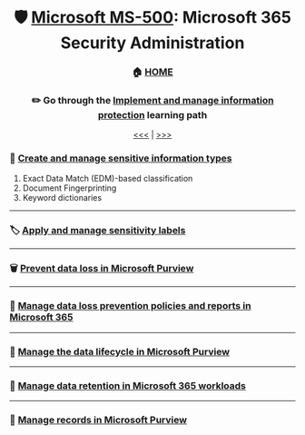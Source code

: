 <div align="center">

# 🛡️ [Microsoft MS-500](ms-500-index.md): Microsoft 365 Security Administration
### 🏠 [HOME](README.md)
### ✏️ Go through the [Implement and manage information protection](https://learn.microsoft.com/en-gb/training/paths/implement-manage-information-protection/) learning path

[<<<](ms-500-part2.md) | [>>>](ms-500-part4.md)
      
</div>

### 💾 [Create and manage sensitive information types](https://learn.microsoft.com/en-us/training/modules/create-manage-sensitive-information-types/)

1. Exact Data Match (EDM)-based classification
2. Document Fingerprinting
3. Keyword dictionaries
- - -


### 🏷️ [Apply and manage sensitivity labels](https://learn.microsoft.com/en-us/training/modules/apply-manage-sensitivity-labels/)

- - -
     
### 🗑️ [Prevent data loss in Microsoft Purview](https://learn.microsoft.com/en-gb/training/modules/m365-compliance-information-prevent-data-loss/)

- - -
      
### 🚯 [Manage data loss prevention policies and reports in Microsoft 365](https://learn.microsoft.com/en-us/training/modules/manage-data-loss-prevention-polices/)

- - -
      
### 👶 [Manage the data lifecycle in Microsoft Purview](https://learn.microsoft.com/en-gb/training/modules/m365-compliance-information-govern-information/)


- - -
      
### 🎒 [Manage data retention in Microsoft 365 workloads](https://learn.microsoft.com/en-us/training/modules/manage-data-retention-microsoft-365/)

- - -
      
### 📝 [Manage records in Microsoft Purview](https://learn.microsoft.com/en-gb/training/modules/m365-compliance-information-manage-records/)



